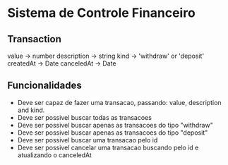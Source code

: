 # Sistema de Controle Financeiro

## Transaction
value -> number
description -> string
kind -> 'withdraw' or 'deposit'
createdAt -> Date
canceledAt -> Date

## Funcionalidades
- Deve ser capaz de fazer uma transacao, passando: value, description and kind.
- Deve ser possivel buscar todas as transacoes
- Deve ser possivel buscar apenas as transacoes do tipo "withdraw"
- Deve ser possivel buscar apenas as transacoes do tipo "deposit"
- Deve ser possivel buscar uma transacao pelo id
- Deve ser possivel cancelar uma transacao buscando pelo id e atualizando o canceledAt
